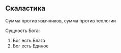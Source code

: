 ## Скаластика

Сумма против язычников, сумма против теологии

Сущность Бога:
1. Бог есть Благо 
2. Бог есть Единое
